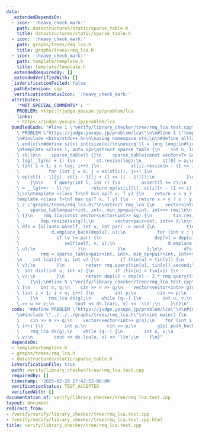 ```yaml
---
data:
  _extendedDependsOn:
  - icon: ':heavy_check_mark:'
    path: datastructures/static/sparse_table.h
    title: datastructures/static/sparse_table.h
  - icon: ':heavy_check_mark:'
    path: graphs/trees/rmq_lca.h
    title: graphs/trees/rmq_lca.h
  - icon: ':heavy_check_mark:'
    path: template/template.h
    title: template/template.h
  _extendedRequiredBy: []
  _extendedVerifiedWith: []
  _isVerificationFailed: false
  _pathExtension: cpp
  _verificationStatusIcon: ':heavy_check_mark:'
  attributes:
    '*NOT_SPECIAL_COMMENTS*': ''
    PROBLEM: https://judge.yosupo.jp/problem/lca
    links:
    - https://judge.yosupo.jp/problem/lca
  bundledCode: "#line 1 \"verify/library_checker/tree/rmq_lca.test.cpp\"\n#define\
    \ PROBLEM \"https://judge.yosupo.jp/problem/lca\"\n\n#line 1 \"template/template.h\"\
    \n#include <bits/stdc++.h>\n\nusing namespace std;\n\n#define all(x) begin(x),\
    \ end(x)\n#define sz(x) int(size(x))\n\nusing ll = long long;\n#line 1 \"datastructures/static/sparse_table.h\"\
    \ntemplate <class T, auto op>\nstruct sparse_table {\n    int n, log;\n    vector<vector<T>>\
    \ st;\n\n    sparse_table() {}\n    sparse_table(const vector<T> &a) : n(sz(a)),\
    \ log(__lg(n) + 1) {\n        st.resize(log);\n        st[0] = a;\n        for\
    \ (int i = 1; i < log; i++) {\n            st[i].resize(n - (1 << i) + 1);\n \
    \           for (int j = 0; j < sz(st[i]); j++) {\n                st[i][j] =\
    \ op(st[i - 1][j], st[i - 1][j + (1 << (i - 1))]);\n            }\n        }\n\
    \    }\n\n    T query(int l, int r) {\n        assert(l <= r);\n        int i\
    \ = __lg(++r - l);\n        return op(st[i][l], st[i][r - (1 << i)]);\n    }\n\
    };\n\ntemplate <class T>\nT min_op(T x, T y) {\n    return x < y ? x : y;\n}\n\
    template <class T>\nT max_op(T x, T y) {\n    return x > y ? x : y;\n}\n#line\
    \ 2 \"graphs/trees/rmq_lca.h\"\n\nstruct rmq_lca {\n    vector<int> tin, dep;\n\
    \    sparse_table<pair<int, int>, min_op<pair<int, int>>> rmq;\n\n    rmq_lca()\
    \ {}\n    rmq_lca(const vector<vector<int>> &g) {\n        tin.resize(sz(g));\n\
    \        dep.resize(sz(g));\n        vector<pair<int, int>> d;\n\n        auto\
    \ dfs = [&](auto &&self, int u, int par) -> void {\n            tin[u] = sz(d);\n\
    \            d.emplace_back(dep[u], u);\n            for (int v : g[u]) {\n  \
    \              if (v != par) {\n                    dep[v] = dep[u] + 1;\n   \
    \                 self(self, v, u);\n                    d.emplace_back(dep[u],\
    \ u);\n                }\n            }\n        };\n\n        dfs(dfs, 0, -1);\n\
    \        rmq = sparse_table<pair<int, int>, min_op<pair<int, int>>>(d);\n    }\n\
    \n    int lca(int u, int v) {\n        if (tin[u] > tin[v]) {\n            swap(u,\
    \ v);\n        }\n        return rmq.query(tin[u], tin[v]).second;\n    }\n  \
    \  int dist(int u, int v) {\n        if (tin[u] > tin[v]) {\n            swap(u,\
    \ v);\n        }\n        return dep[u] + dep[v] - 2 * rmq.query(tin[u], tin[v]).first;\n\
    \    }\n};\n#line 5 \"verify/library_checker/tree/rmq_lca.test.cpp\"\n\nint main()\
    \ {\n    int n, q;\n    cin >> n >> q;\n    vector<vector<int>> g(n);\n    for\
    \ (int i = 1; i < n; i++) {\n        int p;\n        cin >> p;\n        g[p].push_back(i);\n\
    \    }\n    rmq_lca ds(g);\n    while (q--) {\n        int u, v;\n        cin\
    \ >> u >> v;\n        cout << ds.lca(u, v) << '\\n';\n    }\n}\n"
  code: "#define PROBLEM \"https://judge.yosupo.jp/problem/lca\"\n\n#include \"../../../template/template.h\"\
    \n#include \"../../../graphs/trees/rmq_lca.h\"\n\nint main() {\n    int n, q;\n\
    \    cin >> n >> q;\n    vector<vector<int>> g(n);\n    for (int i = 1; i < n;\
    \ i++) {\n        int p;\n        cin >> p;\n        g[p].push_back(i);\n    }\n\
    \    rmq_lca ds(g);\n    while (q--) {\n        int u, v;\n        cin >> u >>\
    \ v;\n        cout << ds.lca(u, v) << '\\n';\n    }\n}"
  dependsOn:
  - template/template.h
  - graphs/trees/rmq_lca.h
  - datastructures/static/sparse_table.h
  isVerificationFile: true
  path: verify/library_checker/tree/rmq_lca.test.cpp
  requiredBy: []
  timestamp: '2025-02-28 17:42:52-08:00'
  verificationStatus: TEST_ACCEPTED
  verifiedWith: []
documentation_of: verify/library_checker/tree/rmq_lca.test.cpp
layout: document
redirect_from:
- /verify/verify/library_checker/tree/rmq_lca.test.cpp
- /verify/verify/library_checker/tree/rmq_lca.test.cpp.html
title: verify/library_checker/tree/rmq_lca.test.cpp
---
```

